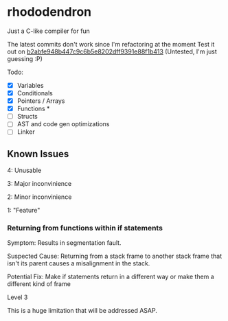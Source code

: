 # rhododendron

Just a C-like compiler for fun

The latest commits don't work since I'm refactoring at the moment
Test it out on [b2abfe948b447c9c6b5e8202dff9391e88f1b413](https://github.com/azaleacolburn/rhododendron/tree/b2abfe948b447c9c6b5e8202dff9391e88f1b413) (Untested, I'm just guessing :P)

Todo:

- [x] Variables
- [x] Conditionals
- [x] Pointers / Arrays
- [x] Functions \*
- [ ] Structs
- [ ] AST and code gen optimizations
- [ ] Linker

## Known Issues

4: Unusable

3: Major inconvinience

2: Minor inconvinience

1: "Feature"

### Returning from functions within if statements

Symptom: Results in segmentation fault.

Suspected Cause: Returning from a stack frame to another stack frame that isn't its parent causes a misalignment in the stack.

Potential Fix: Make if statements return in a different way or make them a different kind of frame

Level 3

This is a huge limitation that will be addressed ASAP.
